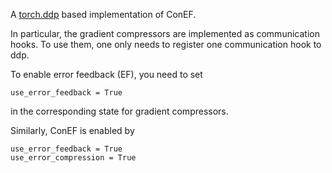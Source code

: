 A [torch.ddp](https://pytorch.org/docs/stable/generated/torch.nn.parallel.DistributedDataParallel.html#torch.nn.parallel.DistributedDataParallel.) based implementation of ConEF.

In particular, the gradient compressors are implemented as communication hooks. To use them, one only needs to register one communication hook to ddp.


To enable error feedback (EF), you need to set
```
use_error_feedback = True
```
in the corresponding state for gradient compressors.

Similarly, ConEF is enabled by
```
use_error_feedback = True
use_error_compression = True
```

